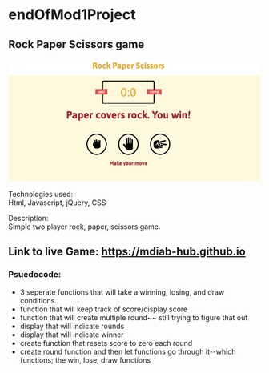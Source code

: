 # endOfMod1Project

## Rock Paper Scissors game

![](demo.png)

Technologies used:<br>
Html, Javascript, jQuery, CSS

Description: <br>
Simple two player rock, paper, scissors game.

## Link to live Game: https://mdiab-hub.github.io

### Psuedocode:
* 3 seperate functions that will take a winning, losing, and draw conditions.
* function that will keep track of score/display score
* function that will create multiple round~~ still trying to figure that out
* display that will indicate rounds
* display that will indicate winner
* create function that resets score to zero each round
* create round function and then let functions go through it--which functions; the win, lose, draw functions
